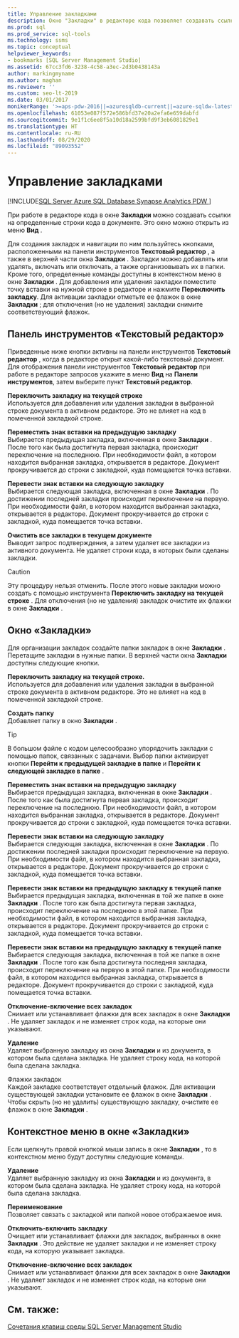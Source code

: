 ```yaml
---
title: Управление закладками
description: Окно "Закладки" в редакторе кода позволяет создавать ссылки на расположения в коде. Сведения о том, как создавать, удалять, активировать и отключать закладки и как использовать их для навигации по коду.
ms.prod: sql
ms.prod_service: sql-tools
ms.technology: ssms
ms.topic: conceptual
helpviewer_keywords:
- bookmarks [SQL Server Management Studio]
ms.assetid: 67cc3fd6-3238-4c58-a3ec-2d3b0438143a
author: markingmyname
ms.author: maghan
ms.reviewer: ''
ms.custom: seo-lt-2019
ms.date: 03/01/2017
monikerRange: '>=aps-pdw-2016||=azuresqldb-current||=azure-sqldw-latest||>=sql-server-2016||=sqlallproducts-allversions||>=sql-server-linux-2017||=azuresqldb-mi-current'
ms.openlocfilehash: 61053e087f572e586bfd37e20a2efa6e659dabfd
ms.sourcegitcommit: 9e1f1c6ee8f5a10d18a2599bfd9f3eb6081829e1
ms.translationtype: HT
ms.contentlocale: ru-RU
ms.lasthandoff: 08/29/2020
ms.locfileid: "89093552"
---
```

# <a name="manage-bookmarks"></a>Управление закладками

[!INCLUDE[SQL Server Azure SQL Database Synapse Analytics PDW ](../../includes/applies-to-version/sql-asdb-asdbmi-asa-pdw.md)]

При работе в редакторе кода в окне **Закладки** можно создавать ссылки на определенные строки кода в документе. Это окно можно открыть из меню **Вид** .  
  
 Для создания закладок и навигации по ним пользуйтесь кнопками, расположенными на панели инструментов **Текстовый редактор** , а также в верхней части окна **Закладки** . Закладки можно добавлять или удалять, включать или отключать, а также организовывать их в папки. Кроме того, определенные команды доступны в контекстном меню в окне **Закладки** . Для добавления или удаления закладки поместите точку вставки на нужной строке в редакторе и нажмите **Переключить закладку**. Для активации закладки отметьте ее флажок в окне **Закладки** ; для отключения (но не удаления) закладки снимите соответствующий флажок.  
  
## <a name="text-editor-toolbar"></a>Панель инструментов «Текстовый редактор»  
 Приведенные ниже кнопки активны на панели инструментов **Текстовый редактор** , когда в редакторе открыт какой-либо текстовый документ. Для отображения панели инструментов **Текстовый редактор** при работе в редакторе запросов укажите в меню **Вид** на **Панели инструментов**, затем выберите пункт **Текстовый редактор**.  
  
 **Переключить закладку на текущей строке**  
 Используется для добавления или удаления закладки в выбранной строке документа в активном редакторе. Это не влияет на код в помеченной закладкой строке.  
  
 **Переместить знак вставки на предыдущую закладку**  
 Выбирается предыдущая закладка, включенная в окне **Закладки** . После того как была достигнута первая закладка, происходит переключение на последнюю. При необходимости файл, в котором находится выбранная закладка, открывается в редакторе. Документ прокручивается до строки с закладкой, куда помещается точка вставки.  
  
 **Перевести знак вставки на следующую закладку**  
 Выбирается следующая закладка, включенная в окне **Закладки** . По достижении последней закладки происходит переключение на первую. При необходимости файл, в котором находится выбранная закладка, открывается в редакторе. Документ прокручивается до строки с закладкой, куда помещается точка вставки.  
  
 **Очистить все закладки в текущем документе**  
 Выводит запрос подтверждения, а затем удаляет все закладки из активного документа. Не удаляет строки кода, в которых были сделаны закладки.  
  
> [!CAUTION]  
>  Эту процедуру нельзя отменить. После этого новые закладки можно создать с помощью инструмента **Переключить закладку на текущей строке** . Для отключения (но не удаления) закладок очистите их флажки в окне **Закладки** .  
  
## <a name="bookmarks-window"></a>Окно «Закладки»  
 Для организации закладок создайте папки закладок в окне **Закладки** . Перетащите закладки в нужные папки. В верхней части окна **Закладки** доступны следующие кнопки.  
  
 **Переключить закладку на текущей строке.**  
 Используется для добавления или удаления закладки в выбранной строке документа в активном редакторе. Это не влияет на код в помеченной закладкой строке.  
  
 **Создать папку**  
 Добавляет папку в окно **Закладки** .  
  
> [!TIP]  
>  В большом файле с кодом целесообразно упорядочить закладки с помощью папок, связанных с задачами. Выбор папки активирует кнопки **Перейти к предыдущей закладке в папке** и **Перейти к следующей закладке в папке** .  
  
 **Переместить знак вставки на предыдущую закладку**  
 Выбирается предыдущая закладка, включенная в окне **Закладки** . После того как была достигнута первая закладка, происходит переключение на последнюю. При необходимости файл, в котором находится выбранная закладка, открывается в редакторе. Документ прокручивается до строки с закладкой, куда помещается точка вставки.  
  
 **Перевести знак вставки на следующую закладку**  
 Выбирается следующая закладка, включенная в окне **Закладки** . По достижении последней закладки происходит переключение на первую. При необходимости файл, в котором находится выбранная закладка, открывается в редакторе. Документ прокручивается до строки с закладкой, куда помещается точка вставки.  
  
 **Перевести знак вставки на предыдущую закладку в текущей папке**  
 Выбирается предыдущая закладка, включенная в той же папке в окне **Закладки** . После того как была достигнута первая закладка, происходит переключение на последнюю в этой папке. При необходимости файл, в котором находится выбранная закладка, открывается в редакторе. Документ прокручивается до строки с закладкой, куда помещается точка вставки.  
  
 **Перевести знак вставки на предыдущую закладку в текущей папке**  
 Выбирается следующая закладка, включенная в той же папке в окне **Закладки** . После того как была достигнута последняя закладка, происходит переключение на первую в этой папке. При необходимости файл, в котором находится выбранная закладка, открывается в редакторе. Документ прокручивается до строки с закладкой, куда помещается точка вставки.  
  
 **Отключение-включение всех закладок**  
 Снимает или устанавливает флажки для всех закладок в окне **Закладки** . Не удаляет закладок и не изменяет строк кода, на которые они указывают.  
  
 **Удаление**  
 Удаляет выбранную закладку из окна **Закладки** и из документа, в котором была сделана закладка. Не удаляет строку кода, на которой была сделана закладка.  
  
 Флажки закладок  
 Каждой закладке соответствует отдельный флажок. Для активации существующей закладки установите ее флажок в окне **Закладки** . Чтобы скрыть (но не удалить) существующую закладку, очистите ее флажок в окне **Закладки** .  
  
## <a name="bookmarks-window-shortcut-menu"></a>Контекстное меню в окне «Закладки»  
 Если щелкнуть правой кнопкой мыши запись в окне **Закладки** , то в контекстном меню будут доступны следующие команды.  
  
 **Удаление**  
 Удаляет выбранную закладку из окна **Закладки** и из документа, в котором была сделана закладка. Не удаляет строку кода, на которой была сделана закладка.  
  
 **Переименование**  
 Позволяет связать с закладкой или папкой новое отображаемое имя.  
  
 **Отключить-включить закладку**  
 Очищает или устанавливает флажки для закладок, выбранных в окне **Закладки** . Это действие не удаляет закладки и не изменяет строку кода, на которую указывает закладка.  
  
 **Отключение-включение всех закладок**  
 Снимает или устанавливает флажки для всех закладок в окне **Закладки** . Не удаляет закладок и не изменяет строк кода, на которые они указывают.  
  
## <a name="see-also"></a>См. также:  
 [Сочетания клавиш среды SQL Server Management Studio](../../ssms/sql-server-management-studio-keyboard-shortcuts.md)  
